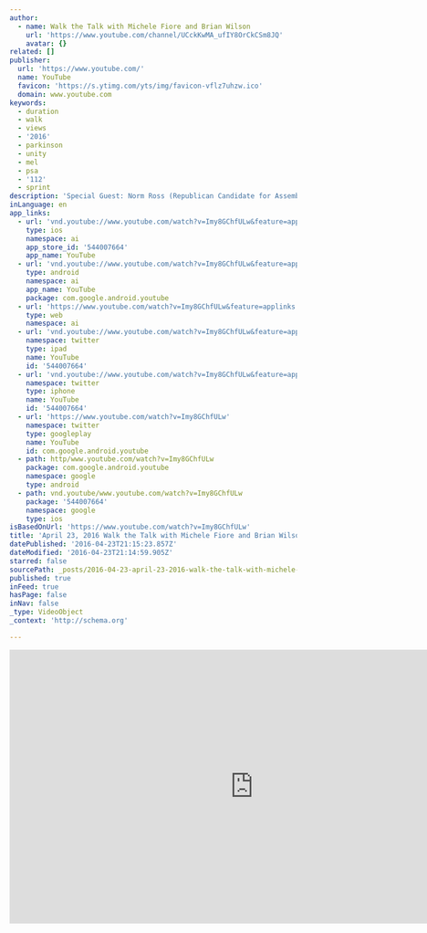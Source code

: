 ```yaml
---
author:
  - name: Walk the Talk with Michele Fiore and Brian Wilson
    url: 'https://www.youtube.com/channel/UCckKwMA_ufIY8OrCkCSm8JQ'
    avatar: {}
related: []
publisher:
  url: 'https://www.youtube.com/'
  name: YouTube
  favicon: 'https://s.ytimg.com/yts/img/favicon-vflz7uhzw.ico'
  domain: www.youtube.com
keywords:
  - duration
  - walk
  - views
  - '2016'
  - parkinson
  - unity
  - mel
  - psa
  - '112'
  - sprint
description: 'Special Guest: Norm Ross (Republican Candidate for Assembly District 8)'
inLanguage: en
app_links:
  - url: 'vnd.youtube://www.youtube.com/watch?v=Imy8GChfULw&feature=applinks'
    type: ios
    namespace: ai
    app_store_id: '544007664'
    app_name: YouTube
  - url: 'vnd.youtube://www.youtube.com/watch?v=Imy8GChfULw&feature=applinks'
    type: android
    namespace: ai
    app_name: YouTube
    package: com.google.android.youtube
  - url: 'https://www.youtube.com/watch?v=Imy8GChfULw&feature=applinks'
    type: web
    namespace: ai
  - url: 'vnd.youtube://www.youtube.com/watch?v=Imy8GChfULw&feature=applinks'
    namespace: twitter
    type: ipad
    name: YouTube
    id: '544007664'
  - url: 'vnd.youtube://www.youtube.com/watch?v=Imy8GChfULw&feature=applinks'
    namespace: twitter
    type: iphone
    name: YouTube
    id: '544007664'
  - url: 'https://www.youtube.com/watch?v=Imy8GChfULw'
    namespace: twitter
    type: googleplay
    name: YouTube
    id: com.google.android.youtube
  - path: http/www.youtube.com/watch?v=Imy8GChfULw
    package: com.google.android.youtube
    namespace: google
    type: android
  - path: vnd.youtube/www.youtube.com/watch?v=Imy8GChfULw
    package: '544007664'
    namespace: google
    type: ios
isBasedOnUrl: 'https://www.youtube.com/watch?v=Imy8GChfULw'
title: 'April 23, 2016 Walk the Talk with Michele Fiore and Brian Wilson'
datePublished: '2016-04-23T21:15:23.857Z'
dateModified: '2016-04-23T21:14:59.905Z'
starred: false
sourcePath: _posts/2016-04-23-april-23-2016-walk-the-talk-with-michele-fiore-and-brian-wi.md
published: true
inFeed: true
hasPage: false
inNav: false
_type: VideoObject
_context: 'http://schema.org'

---
```

<iframe src="https://cdn.embedly.com/widgets/media.html?src=https%3A%2F%2Fwww.youtube.com%2Fembed%2FImy8GChfULw%3Ffeature%3Doembed&amp;url=https%3A%2F%2Fwww.youtube.com%2Fwatch%3Fv%3DImy8GChfULw&amp;image=https%3A%2F%2Fi.ytimg.com%2Fvi%2FImy8GChfULw%2Fhqdefault.jpg&amp;key=b7d04c9b404c499eba89ee7072e1c4f7&amp;type=text%2Fhtml&amp;schema=youtube" width="854" height="480" scrolling="no" frameborder="0" allowfullscreen="" style=""></iframe>